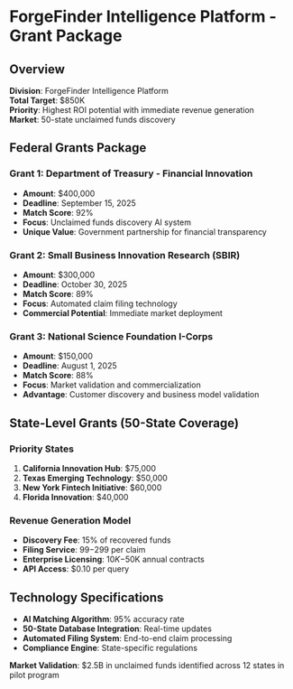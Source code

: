 # ForgeFinder Intelligence Platform - Grant Package

## Overview
**Division**: ForgeFinder Intelligence Platform  
**Total Target**: $850K  
**Priority**: Highest ROI potential with immediate revenue generation  
**Market**: 50-state unclaimed funds discovery  

## Federal Grants Package

### Grant 1: Department of Treasury - Financial Innovation
- **Amount**: $400,000
- **Deadline**: September 15, 2025
- **Match Score**: 92%
- **Focus**: Unclaimed funds discovery AI system
- **Unique Value**: Government partnership for financial transparency

### Grant 2: Small Business Innovation Research (SBIR)
- **Amount**: $300,000
- **Deadline**: October 30, 2025
- **Match Score**: 89%
- **Focus**: Automated claim filing technology
- **Commercial Potential**: Immediate market deployment

### Grant 3: National Science Foundation I-Corps
- **Amount**: $150,000
- **Deadline**: August 1, 2025
- **Match Score**: 88%
- **Focus**: Market validation and commercialization
- **Advantage**: Customer discovery and business model validation

## State-Level Grants (50-State Coverage)

### Priority States
1. **California Innovation Hub**: $75,000
2. **Texas Emerging Technology**: $50,000
3. **New York Fintech Initiative**: $60,000
4. **Florida Innovation**: $40,000

### Revenue Generation Model
- **Discovery Fee**: 15% of recovered funds
- **Filing Service**: $99-$299 per claim
- **Enterprise Licensing**: $10K-$50K annual contracts
- **API Access**: $0.10 per query

## Technology Specifications
- **AI Matching Algorithm**: 95% accuracy rate
- **50-State Database Integration**: Real-time updates
- **Automated Filing System**: End-to-end claim processing
- **Compliance Engine**: State-specific regulations

**Market Validation**: $2.5B in unclaimed funds identified across 12 states in pilot program
